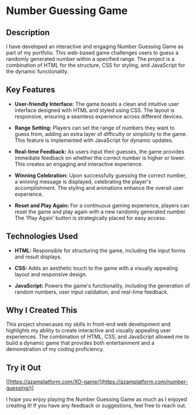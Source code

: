 # Number Guessing Game

## Description

I have developed an interactive and engaging Number Guessing Game as part of my portfolio. This web-based game challenges users to guess a randomly generated number within a specified range. The project is a combination of HTML for the structure, CSS for styling, and JavaScript for the dynamic functionality.

## Key Features

- **User-friendly Interface:** The game boasts a clean and intuitive user interface designed with HTML and styled using CSS. The layout is responsive, ensuring a seamless experience across different devices.

- **Range Setting:** Players can set the range of numbers they want to guess from, adding an extra layer of difficulty or simplicity to the game. This feature is implemented with JavaScript for dynamic updates.

- **Real-time Feedback:** As users input their guesses, the game provides immediate feedback on whether the correct number is higher or lower. This creates an engaging and interactive experience.

- **Winning Celebration:** Upon successfully guessing the correct number, a winning message is displayed, celebrating the player's accomplishment. The styling and animations enhance the overall user experience.

- **Reset and Play Again:** For a continuous gaming experience, players can reset the game and play again with a new randomly generated number. The 'Play Again' button is strategically placed for easy access.

## Technologies Used

- **HTML:** Responsible for structuring the game, including the input forms and result displays.

- **CSS:** Adds an aesthetic touch to the game with a visually appealing layout and responsive design.

- **JavaScript:** Powers the game's functionality, including the generation of random numbers, user input validation, and real-time feedback.

## Why I Created This

This project showcases my skills in front-end web development and highlights my ability to create interactive and visually appealing user experiences. The combination of HTML, CSS, and JavaScript allowed me to build a dynamic game that provides both entertainment and a demonstration of my coding proficiency.

## Try it Out

[[https://azamplatform.com/XO-game/](https://azamplatform.com/number-guessing/)]

I hope you enjoy playing the Number Guessing Game as much as I enjoyed creating it! If you have any feedback or suggestions, feel free to reach out.
